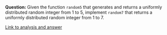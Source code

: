 **Question:** Given the function `random5` that generates and returns a uniformly distributed random integer from 1 to 5, implement `random7` that returns a uniformly distributed random integer from 1 to 7.

[Link to analysis and answer](http://www.growingwiththeweb.com/2014/03/given-random5-implement-random7.html)

